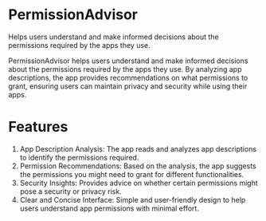 # PermissionAdvisor
Helps users understand and make informed decisions about the permissions required by the apps they use.

PermissionAdvisor helps users understand and make informed decisions about the permissions required by the apps they use. By analyzing app descriptions, the app provides recommendations on what permissions to grant, ensuring users can maintain privacy and security while using their apps.

# Features
1. App Description Analysis: The app reads and analyzes app descriptions to identify the permissions required.
2. Permission Recommendations: Based on the analysis, the app suggests the permissions you might need to grant for different functionalities.
3. Security Insights: Provides advice on whether certain permissions might pose a security or privacy risk.
4. Clear and Concise Interface: Simple and user-friendly design to help users understand app permissions with minimal effort.
